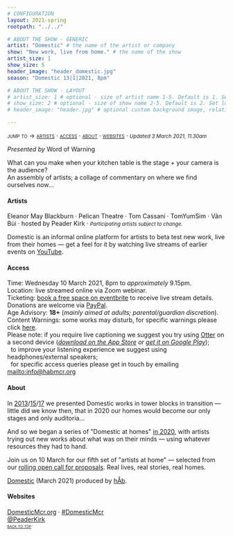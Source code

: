 ```yaml
---
# CONFIGURATION
layout: 2021-spring
rootpath: "../../"

# ABOUT THE SHOW - GENERIC
artist: "Domestic" # the name of the artist or company
show: "New work, live from home." # the name of the show
artist_size: 1
show_size: 5
header_image: "header_domestic.jpg"  
season: "Domestic 13|1|2021, 8pm"

# ABOUT THE SHOW - LAYOUT
# artist_size: 1 # optional - size of artist name 1-5. Default is 1. Set longer names to lower values
# show_size: 2 # optional - size of show name 2-5. Default is 2. Set longer names to lower values
# header_image: "header.jpg" # optional custom background image, relative to current page

---
```

<span style='font-variant: small-caps'>jump to → [artists](/current/2021-domestic/#artists) · [access](/current/2021-domestic/#access) · [about](/current/2021-domestic/#about) · [websites](/current/2021-domestic/#websites)</span> · <small>*Updated 3 March 2021, 11.30am*</small>     
        
*Presented by* Word of Warning        
         
What can you make when your kitchen table is the stage + your camera is the audience?<br>An assembly of artists; a collage of commentary on where we find ourselves now…     
         
#### Artists       
Eleanor May Blackburn · Pelican Theatre · Tom Cassani · TomYumSim · Vân Bùi · hosted by Peader Kirk · <small>*Participating artists subject to change.*</small>         
        
Domestic is an informal online platform for artists to beta test new work, live from their homes — get a feel for it by watching live streams of earlier events on <a href="http://www.youtube.com/playlist?list=PLHmxKLx8cM6BDQVxWcVUAIZapNVroOJWj" target="_blank">YouTube</a>.        
         
#### Access            
Time: Wednesday 10 March 2021, 8pm to *approximately* 9.15pm.<br>Location: live streamed online via Zoom webinar.<br>Ticketing: <a href="http://eventbrite.co.uk/e/domestic-registration-143739676241" target="_blank">book a free space on eventbrite</a> to receive live stream details.<br>Donations are welcome via <a href="http://paypal.me/warnmcr" target="_blank">PayPal</a>.<br>Age Advisory: **18+** (*mainly aimed at adults; parental/guardian discretion*).<br>Content Warnings: some works may disturb, for specific warnings please click [here](/warnings).<br>Please note: if you require live captioning we suggest you try using <a href="http://otter.ai/starter-guide?article=generateNotes" target="_blank">Otter</a> on a second device (*<a href="http://itunes.apple.com/us/app/otter-voice-notes/id1276437113" target="_blank">download on the App Store</a> or <a href="http://play.google.com/store/apps/details?id=com.aisense.otter" target="_blank">get it on Google Play</a>*);<br>&nbsp;&nbsp;to improve your listening experience we suggest using headphones/external speakers;<br>&nbsp;&nbsp;for specific access queries please get in touch by emailing <mailto:info@habmcr.org>         
          
#### About         
In [2013](/archive/2013-domestic)/[15](/archive/2015-domestic)/[17](/archive/2017-autumnwinter/pritchard) we presented Domestic works in tower blocks in transition — little did we know then, that in 2020 our homes would become our only stages and only auditoria…        
        
And so we began a series of "Domestic at homes" [in 2020](/archive/2020-domestic), with artists trying out new works about what was on their minds — using whatever resources they had to hand.         
        
Join us on 10 March for our fifth set of "artists at home" — selected from our <a href="http://domesticmcr.posthaven.com" target="_blank">rolling open call for proposals</a>. Real lives, real stories, real homes.          
       
[Domestic](/hab/domestic) (March 2021) produced by [hÅb](/hab).        
        
#### Websites         
<a href="http://domesticmcr.org" target="_blank">DomesticMcr.org</a> · <a href="http://twitter.com/hashtag/DomesticMcr" target="_blank">#DomesticMcr</a><br><a href="http://twitter.com/PeaderKirk" target="_blank">@PeaderKirk</a>             
<small><span style='font-variant: small-caps'>[back to top](/current/2021-domestic)</span></small>
